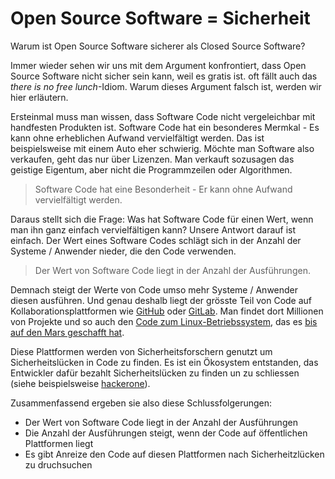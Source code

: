 # Open Source Software = Sicherheit

Warum ist Open Source Software sicherer als Closed Source Software?

Immer wieder sehen wir uns mit dem Argument konfrontiert, dass Open Source Software nicht sicher sein kann, weil es gratis ist. oft fällt auch das *there is no free lunch*-Idiom. Warum dieses Argument falsch ist, werden wir hier erläutern.

Ersteinmal muss man wissen, dass Software Code nicht vergeleichbar mit handfesten Produkten ist. Software Code hat ein besonderes Mermkal - Es kann ohne erheblichen Aufwand vervielfältigt werden. Das ist beispielsweise mit einem Auto eher schwierig. Möchte man Software also verkaufen, geht das nur über Lizenzen. Man verkauft sozusagen das geistige Eigentum, aber nicht die Programmzeilen oder Algorithmen.

> Software Code hat eine Besonderheit - Er kann ohne Aufwand vervielfältigt werden.

Daraus stellt sich die Frage: Was hat Software Code für einen Wert, wenn man ihn ganz einfach vervielfältigen kann? Unsere Antwort darauf ist einfach. Der Wert eines Software Codes schlägt sich in der Anzahl der Systeme / Anwender nieder, die den Code verwenden.

> Der Wert von Software Code liegt in der Anzahl der Ausführungen.

Demnach steigt der Werte von Code umso mehr Systeme / Anwender diesen ausführen. Und genau deshalb liegt der grösste Teil von Code auf Kollaborationsplattformen wie [GitHub](https://github.com/) oder [GitLab](https://gitlab.com/). Man findet dort Millionen von Projekte und so auch den [Code zum Linux-Betriebssystem](https://github.com/torvalds/linux), das es [bis auf den Mars geschafft hat](https://www.theverge.com/2021/2/19/22291324/linux-perseverance-mars-curiosity-ingenuity).

Diese Plattformen werden von Sicherheitsforschern genutzt um Sicherheitslücken in Code zu finden. Es ist ein Ökosystem entstanden, das Entwickler dafür bezahlt 
Sicherheitslücken zu finden un zu schliessen (siehe beispielsweise [hackerone](https://www.hackerone.com/)).

Zusammenfassend ergeben sie also diese Schlussfolgerungen:
* Der Wert von Software Code liegt in der Anzahl der Ausführungen
* Die Anzahl der Ausführungen steigt, wenn der Code auf öffentlichen Plattformen liegt
* Es gibt Anreize den Code auf diesen Plattformen nach Sicherheitzlücken zu druchsuchen